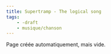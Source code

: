 ```yaml
---
title: Supertramp - The logical song
tags:
    - -draft
    - musique/chanson
---
```


Page créée automatiquement, mais vide.
